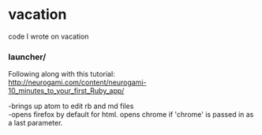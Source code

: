 # vacation

code I wrote on vacation

### launcher/  
Following along with this tutorial:  
http://neurogami.com/content/neurogami-10_minutes_to_your_first_Ruby_app/

-brings up atom to edit rb and md files  
-opens firefox by default for html. opens chrome if 'chrome' is passed in as a last parameter.
